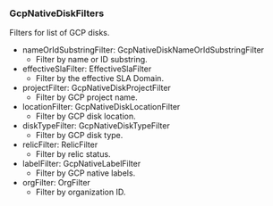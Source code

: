 ### GcpNativeDiskFilters
Filters for list of GCP disks.

- nameOrIdSubstringFilter: GcpNativeDiskNameOrIdSubstringFilter
  - Filter by name or ID substring.
- effectiveSlaFilter: EffectiveSlaFilter
  - Filter by the effective SLA Domain.
- projectFilter: GcpNativeDiskProjectFilter
  - Filter by GCP project name.
- locationFilter: GcpNativeDiskLocationFilter
  - Filter by GCP disk location.
- diskTypeFilter: GcpNativeDiskTypeFilter
  - Filter by GCP disk type.
- relicFilter: RelicFilter
  - Filter by relic status.
- labelFilter: GcpNativeLabelFilter
  - Filter by GCP native labels.
- orgFilter: OrgFilter
  - Filter by organization ID.
